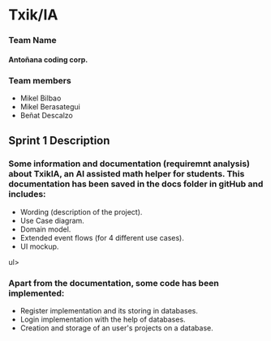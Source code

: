 <h1>Txik/IA</h1>
<h3>Team Name</h3>
  <h4><b>Antoñana coding corp.</b></h4>
<h3>Team members</h3>
  <ul>
    <li>Mikel Bilbao</li>
    <li>Mikel Berasategui</li>
    <li>Beñat Descalzo</li>
  </ul>
<h2>Sprint 1 Description</h2>
  <h3>Some information and documentation (requiremnt analysis) about TxikIA, an AI assisted math helper for students. This documentation has been saved in the docs folder in gitHub and includes:</h3>
  <ul>
    <li>Wording (description of the project).</li>
    <li>Use Case diagram.</li>
    <li>Domain model.</li>
    <li>Extended event flows (for 4 different use cases).</li>
    <li>UI mockup.</li>
  </ul>ul>  
  <h3>Apart from the documentation, some code has been implemented:</h3>
  <ul>
    <li>Register implementation and its storing in databases.</li>
    <li>Login implementation with the help of databases.</li>
    <li>Creation and storage of an user's projects on a database.</li>
  </ul>  
  


